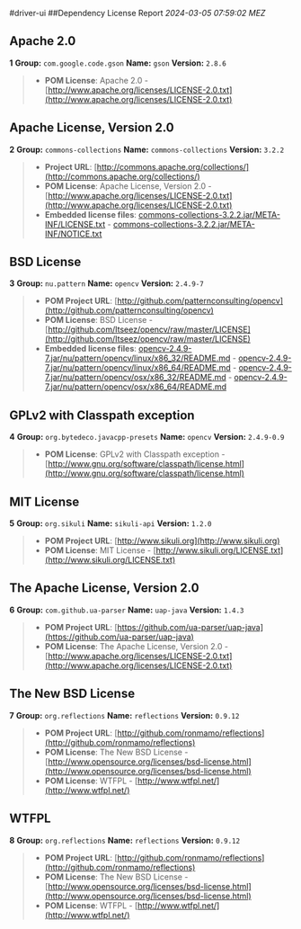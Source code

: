 
#driver-ui
##Dependency License Report
_2024-03-05 07:59:02 MEZ_
## Apache 2.0

**1** **Group:** `com.google.code.gson` **Name:** `gson` **Version:** `2.8.6` 
> - **POM License**: Apache 2.0 - [http://www.apache.org/licenses/LICENSE-2.0.txt](http://www.apache.org/licenses/LICENSE-2.0.txt)

## Apache License, Version 2.0

**2** **Group:** `commons-collections` **Name:** `commons-collections` **Version:** `3.2.2` 
> - **Project URL**: [http://commons.apache.org/collections/](http://commons.apache.org/collections/)
> - **POM License**: Apache License, Version 2.0 - [http://www.apache.org/licenses/LICENSE-2.0.txt](http://www.apache.org/licenses/LICENSE-2.0.txt)
> - **Embedded license files**: [commons-collections-3.2.2.jar/META-INF/LICENSE.txt](commons-collections-3.2.2.jar/META-INF/LICENSE.txt) 
    - [commons-collections-3.2.2.jar/META-INF/NOTICE.txt](commons-collections-3.2.2.jar/META-INF/NOTICE.txt)

## BSD License

**3** **Group:** `nu.pattern` **Name:** `opencv` **Version:** `2.4.9-7` 
> - **POM Project URL**: [http://github.com/patternconsulting/opencv](http://github.com/patternconsulting/opencv)
> - **POM License**: BSD License - [http://github.com/Itseez/opencv/raw/master/LICENSE](http://github.com/Itseez/opencv/raw/master/LICENSE)
> - **Embedded license files**: [opencv-2.4.9-7.jar/nu/pattern/opencv/linux/x86_32/README.md](opencv-2.4.9-7.jar/nu/pattern/opencv/linux/x86_32/README.md) 
    - [opencv-2.4.9-7.jar/nu/pattern/opencv/linux/x86_64/README.md](opencv-2.4.9-7.jar/nu/pattern/opencv/linux/x86_64/README.md) 
    - [opencv-2.4.9-7.jar/nu/pattern/opencv/osx/x86_32/README.md](opencv-2.4.9-7.jar/nu/pattern/opencv/osx/x86_32/README.md) 
    - [opencv-2.4.9-7.jar/nu/pattern/opencv/osx/x86_64/README.md](opencv-2.4.9-7.jar/nu/pattern/opencv/osx/x86_64/README.md)

## GPLv2 with Classpath exception

**4** **Group:** `org.bytedeco.javacpp-presets` **Name:** `opencv` **Version:** `2.4.9-0.9` 
> - **POM License**: GPLv2 with Classpath exception - [http://www.gnu.org/software/classpath/license.html](http://www.gnu.org/software/classpath/license.html)

## MIT License

**5** **Group:** `org.sikuli` **Name:** `sikuli-api` **Version:** `1.2.0` 
> - **POM Project URL**: [http://www.sikuli.org](http://www.sikuli.org)
> - **POM License**: MIT License - [http://www.sikuli.org/LICENSE.txt](http://www.sikuli.org/LICENSE.txt)

## The Apache License, Version 2.0

**6** **Group:** `com.github.ua-parser` **Name:** `uap-java` **Version:** `1.4.3` 
> - **POM Project URL**: [https://github.com/ua-parser/uap-java](https://github.com/ua-parser/uap-java)
> - **POM License**: The Apache License, Version 2.0 - [http://www.apache.org/licenses/LICENSE-2.0.txt](http://www.apache.org/licenses/LICENSE-2.0.txt)

## The New BSD License

**7** **Group:** `org.reflections` **Name:** `reflections` **Version:** `0.9.12` 
> - **POM Project URL**: [http://github.com/ronmamo/reflections](http://github.com/ronmamo/reflections)
> - **POM License**: The New BSD License - [http://www.opensource.org/licenses/bsd-license.html](http://www.opensource.org/licenses/bsd-license.html)
> - **POM License**: WTFPL - [http://www.wtfpl.net/](http://www.wtfpl.net/)

## WTFPL

**8** **Group:** `org.reflections` **Name:** `reflections` **Version:** `0.9.12` 
> - **POM Project URL**: [http://github.com/ronmamo/reflections](http://github.com/ronmamo/reflections)
> - **POM License**: The New BSD License - [http://www.opensource.org/licenses/bsd-license.html](http://www.opensource.org/licenses/bsd-license.html)
> - **POM License**: WTFPL - [http://www.wtfpl.net/](http://www.wtfpl.net/)



